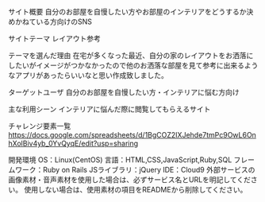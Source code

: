 
サイト概要
自分のお部屋を自慢したい方やお部屋のインテリアをどうするか決めかねている方向けのSNS

サイトテーマ
レイアウト参考

テーマを選んだ理由
在宅が多くなった最近、自分の家のレイアウトをお洒落にしたいがイメージがつかなかったので他のお洒落な部屋を見て参考に出来るようなアプリがあったらいいなと思い作成致しました。

ターゲットユーザ
自分のお部屋を自慢したい方・インテリアに悩む方向け

主な利用シーン
インテリアに悩んだ際に閲覧してもらえるサイト

チャレンジ要素一覧
https://docs.google.com/spreadsheets/d/1BgCOZ2IXJehde7tmPc9OwL6OnhXolBiv4yb_0YvQyqE/edit?usp=sharing

開発環境
OS：Linux(CentOS)
言語：HTML,CSS,JavaScript,Ruby,SQL
フレームワーク：Ruby on Rails
JSライブラリ：jQuery
IDE：Cloud9
外部サービスの画像素材・音声素材を使用した場合は、必ずサービス名とURLを明記してください。
使用しない場合は、使用素材の項目をREADMEから削除してください。
